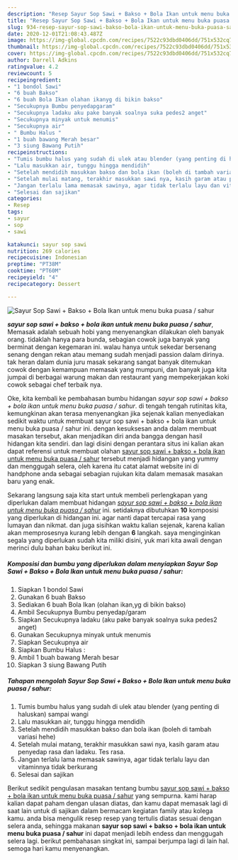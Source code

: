 ```yaml
---
description: "Resep Sayur Sop Sawi + Bakso + Bola Ikan untuk menu buka puasa / sahur Lezat"
title: "Resep Sayur Sop Sawi + Bakso + Bola Ikan untuk menu buka puasa / sahur Lezat"
slug: 934-resep-sayur-sop-sawi-bakso-bola-ikan-untuk-menu-buka-puasa-sahur-lezat
date: 2020-12-01T21:08:43.487Z
image: https://img-global.cpcdn.com/recipes/7522c93dbd0406dd/751x532cq70/sayur-sop-sawi-bakso-bola-ikan-untuk-menu-buka-puasa-sahur-foto-resep-utama.jpg
thumbnail: https://img-global.cpcdn.com/recipes/7522c93dbd0406dd/751x532cq70/sayur-sop-sawi-bakso-bola-ikan-untuk-menu-buka-puasa-sahur-foto-resep-utama.jpg
cover: https://img-global.cpcdn.com/recipes/7522c93dbd0406dd/751x532cq70/sayur-sop-sawi-bakso-bola-ikan-untuk-menu-buka-puasa-sahur-foto-resep-utama.jpg
author: Darrell Adkins
ratingvalue: 4.2
reviewcount: 5
recipeingredient:
- "1 bondol Sawi"
- "6 buah Bakso"
- "6 buah Bola Ikan olahan ikanyg di bikin bakso"
- "Secukupnya Bumbu penyedapgaram"
- "Secukupnya ladaku aku pake banyak soalnya suka pedes2 anget"
- "Secukupnya minyak untuk menumis"
- "Secukupnya air"
- " Bumbu Halus "
- "1 buah bawang Merah besar"
- "3 siung Bawang Putih"
recipeinstructions:
- "Tumis bumbu halus yang sudah di ulek atau blender (yang penting di haluskan) sampai wangi"
- "Lalu masukkan air, tunggu hingga mendidih"
- "Setelah mendidih masukkan bakso dan bola ikan (boleh di tambah variasi hehe)"
- "Setelah mulai matang, terakhir masukkan sawi nya, kasih garam atau penyedap rasa dan ladaku. Tes rasa."
- "Jangan terlalu lama memasak sawinya, agar tidak terlalu layu dan vitaminnya tidak berkurang"
- "Selesai dan sajikan"
categories:
- Resep
tags:
- sayur
- sop
- sawi

katakunci: sayur sop sawi 
nutrition: 269 calories
recipecuisine: Indonesian
preptime: "PT38M"
cooktime: "PT60M"
recipeyield: "4"
recipecategory: Dessert

---
```



![Sayur Sop Sawi + Bakso + Bola Ikan untuk menu buka puasa / sahur](https://img-global.cpcdn.com/recipes/7522c93dbd0406dd/751x532cq70/sayur-sop-sawi-bakso-bola-ikan-untuk-menu-buka-puasa-sahur-foto-resep-utama.jpg)

<b><i>sayur sop sawi + bakso + bola ikan untuk menu buka puasa / sahur</i></b>, Memasak adalah sebuah hobi yang menyenangkan dilakukan oleh banyak orang. tidaklah hanya para bunda, sebagian cowok juga banyak yang berminat dengan kegemaran ini. walau hanya untuk sekedar bersenang senang dengan rekan atau memang sudah menjadi passion dalam dirinya. tak heran dalam dunia juru masak sekarang sangat banyak ditemukan cowok dengan kemampuan memasak yang mumpuni, dan banyak juga kita jumpai di berbagai warung makan dan restaurant yang mempekerjakan koki cowok sebagai chef terbaik nya.



Oke, kita kembali ke pembahasan bumbu hidangan <i>sayur sop sawi + bakso + bola ikan untuk menu buka puasa / sahur</i>. di tengah tengah rutinitas kita, kemungkinan akan terasa menyenangkan jika sejenak kalian menyediakan sedikit waktu untuk membuat sayur sop sawi + bakso + bola ikan untuk menu buka puasa / sahur ini. dengan kesuksesan anda dalam membuat masakan tersebut, akan menjadikan diri anda bangga dengan hasil hidangan kita sendiri. dan lagi disini dengan perantara situs ini kalian akan dapat referensi untuk membuat olahan <u>sayur sop sawi + bakso + bola ikan untuk menu buka puasa / sahur</u> tersebut menjadi hidangan yang yummy dan menggugah selera, oleh karena itu catat alamat website ini di handphone anda sebagai sebagian rujukan kita dalam memasak masakan baru yang enak.


Sekarang langsung saja kita start untuk membeli perlengkapan yang diperlukan dalam membuat hidangan <u><i>sayur sop sawi + bakso + bola ikan untuk menu buka puasa / sahur</i></u> ini. setidaknya dibutuhkan <b>10</b> komposisi yang diperlukan di hidangan ini. agar nanti dapat tercapai rasa yang lumayan dan nikmat. dan juga sisihkan waktu kalian sejenak, karena kalian akan memprosesnya kurang lebih dengan <b>6</b> langkah. saya menginginkan segala yang diperlukan sudah kita miliki disini, yuk mari kita awali dengan merinci dulu bahan baku berikut ini.

<!--inarticleads1-->

##### Komposisi dan bumbu yang diperlukan dalam menyiapkan Sayur Sop Sawi + Bakso + Bola Ikan untuk menu buka puasa / sahur:

1. Siapkan 1 bondol Sawi
1. Gunakan 6 buah Bakso
1. Sediakan 6 buah Bola Ikan (olahan ikan,yg di bikin bakso)
1. Ambil Secukupnya Bumbu penyedap/garam
1. Siapkan Secukupnya ladaku (aku pake banyak soalnya suka pedes2 anget)
1. Gunakan Secukupnya minyak untuk menumis
1. Siapkan Secukupnya air
1. Siapkan  Bumbu Halus :
1. Ambil 1 buah bawang Merah besar
1. Siapkan 3 siung Bawang Putih




<!--inarticleads2-->

##### Tahapan mengolah Sayur Sop Sawi + Bakso + Bola Ikan untuk menu buka puasa / sahur:

1. Tumis bumbu halus yang sudah di ulek atau blender (yang penting di haluskan) sampai wangi
1. Lalu masukkan air, tunggu hingga mendidih
1. Setelah mendidih masukkan bakso dan bola ikan (boleh di tambah variasi hehe)
1. Setelah mulai matang, terakhir masukkan sawi nya, kasih garam atau penyedap rasa dan ladaku. Tes rasa.
1. Jangan terlalu lama memasak sawinya, agar tidak terlalu layu dan vitaminnya tidak berkurang
1. Selesai dan sajikan




Berikut sedikit pengulasan masakan tentang bumbu <u>sayur sop sawi + bakso + bola ikan untuk menu buka puasa / sahur</u> yang sempurna. kami harap kalian dapat paham dengan ulasan diatas, dan kamu dapat memasak lagi di saat lain untuk di sajikan dalam bermacam kegiatan family atau kolega kamu. anda bisa mengulik resep resep yang tertulis diatas sesuai dengan selera anda, sehingga makanan <b>sayur sop sawi + bakso + bola ikan untuk menu buka puasa / sahur</b> ini dapat menjadi lebih endess dan menggugah selera lagi. berikut pembahasan singkat ini, sampai berjumpa lagi di lain hal. semoga hari kamu menyenangkan.
